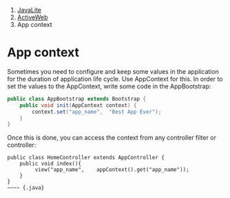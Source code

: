 <ol class=breadcrumb>
   <li><a href=/>JavaLite</a></li>
   <li><a href=/activeweb>ActiveWeb</a></li>
   <li class=active>App context</li>
</ol>
<div class=page-header>
   <h1>App context <small></small></h1>
</div>


Sometimes you need to configure and  keep some values in the application for the duration of application life cycle. Use AppContext for this.
In order to set the values to the AppContext, write some code in the AppBootstrap:

```java
public class AppBootstrap extends Bootstrap {
    public void init(AppContext context) {
        context.set("app_name",  "Best App Ever");
    }
}
```


Once this is done, you can access the context from any controller filter or controller:

~~~~ {.java}
public class HomeController extends AppController {
    public void index(){
         view("app_name",    appContext().get("app_name"));
    }
}
~~~~ {.java}
